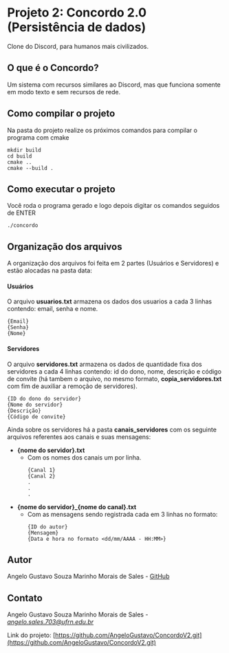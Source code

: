# Projeto 2: Concordo 2.0 (Persistência de dados)
Clone do Discord, para humanos mais civilizados.

## O que é o Concordo?
Um sistema com recursos similares ao Discord, mas que funciona somente em modo texto e sem recursos de
rede. 

## Como compilar o projeto
Na pasta do projeto realize os próximos comandos para compilar o programa com cmake
```console
mkdir build
cd build
cmake ..
cmake --build .
```

## Como executar o projeto
Você roda o programa gerado e logo depois digitar os comandos seguidos de ENTER
```console
./concordo
```

## Organização dos arquivos
A organização dos arquivos foi feita em 2 partes (Usuários e Servidores) e estão alocadas na pasta data:
#### Usuários
O arquivo **usuarios.txt** armazena os dados dos usuarios a cada 3 linhas contendo: email, senha e nome.
```
{Email}
{Senha}
{Nome}
```
#### Servidores
O arquivo **servidores.txt** armazena os dados de quantidade fixa dos servidores a cada 4 linhas contendo: id do dono, nome, descrição e código de convite (há tambem o arquivo, no mesmo formato, **copia_servidores.txt** com fim de auxiliar a remoção de servidores).
```
{ID do dono do servidor}
{Nome do servidor}
{Descrição}
{Código de convite}
```
Ainda sobre os servidores há a pasta **canais_servidores** com os seguinte arquivos referentes aos canais e suas mensagens:
* **{nome do servidor}.txt**
  * Com os nomes dos canais um por linha.
     ```
    {Canal 1}
    {Canal 2}
    .
    .
    .
    ```
* **{nome do servidor}_{nome do canal}.txt**
  * Com as mensagens sendo registrada cada em 3 linhas no formato:
    ```
    {ID do autor}
    {Mensagem}
    {Data e hora no formato <dd/mm/AAAA - HH:MM>}
    ```

## Autor

Angelo Gustavo Souza Marinho Morais de Sales -
[GitHub](https://github.com/AngeloGustavo)

## Contato

Angelo Gustavo Souza Marinho Morais de Sales -
*<angelo.sales.703@ufrn.edu.br>*

Link do projeto: [https://github.com/AngeloGustavo/ConcordoV2.git](https://github.com/AngeloGustavo/ConcordoV2.git)
